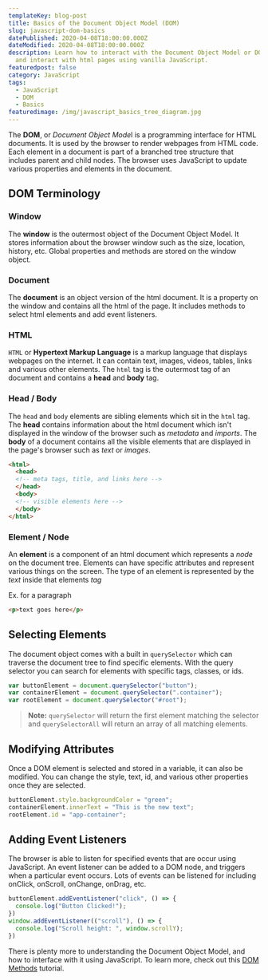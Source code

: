 ```yaml
---
templateKey: blog-post
title: Basics of the Document Object Model (DOM)
slug: javascript-dom-basics
datePublished: 2020-04-08T18:00:00.000Z
dateModified: 2020-04-08T18:00:00.000Z
description: Learn how to interact with the Document Object Model or DOM. Render
  and interact with html pages using vanilla JavaScript.
featuredpost: false
category: JavaScript
tags:
  - JavaScript
  - DOM
  - Basics
featuredimage: /img/javascript_basics_tree_diagram.jpg
---
```

The **DOM**, or *Document Object Mode*l is a programming interface for HTML documents. It is used by the browser to render webpages from HTML code. Each element in a document is part of a branched tree structure that includes parent and child nodes. The browser uses JavaScript to update various properties and elements in the document.

## DOM Terminology

### Window

The **window** is the outermost object of the Document Object Model. It stores information about the browser window such as the size, location, history, etc. Global properties and methods are stored on the window object.

### Document

The **document** is an object version of the html document. It is a property on the window and contains all the html of the page. It includes methods to select html elements and add event listeners. 

### HTML

`HTML` or **Hypertext Markup Language** is a markup language that displays webpages on the internet. It can contain text, images, videos, tables, links and various other elements. The `html` tag is the outermost tag of an document and contains a **head** and **body** tag.

### Head / Body

The `head` and `body` elements are sibling elements which sit in the `html` tag. The **head** contains information about the html document which isn't displayed in the window of the browser such as *metadata* and *imports*. The **body** of a document contains all the visible elements that are displayed in the page's browser such as *text* or *images*.

```html
<html>
  <head>
  <!-- meta tags, title, and links here -->
  </head>
  <body>
  <!-- visible elements here -->
  </body>
</html>
```

### Element / Node

An **element** is a component of an html document which represents a *node* on the document tree. Elements can have specific attributes and represent various things on the screen. The type of an element is represented by the *text* inside that elements *tag* 

Ex. for a paragraph

```html
<p>text goes here</p>
```

## Selecting Elements

The document object comes with a built in `querySelector` which can traverse the document tree to find specific elements. With the query selector you can search for elements with specific tags, classes, or ids.

```javascript
var buttonElement = document.querySelector("button");
var containerElement = document.querySelector(".container");
var rootElement = document.querySelector("#root");
```

> **Note:** `querySelector` will return the first element matching the selector and `querySelectorAll` will return an array of all matching elements.

## Modifying Attributes

Once a DOM element is selected and stored in a variable, it can also be modified. You can change the style, text, id, and various other properties once they are selected.

```javascript
buttonElement.style.backgroundColor = "green";
containerElement.innerText = "This is the new text";
rootElement.id = "app-container";
```

## Adding Event Listeners

The browser is able to listen for specified events that are occur using JavaScript. An event listener can be added to a DOM node, and triggers when a particular event occurs. Lots of events can be listened for including onClick, onScroll, onChange, onDrag, etc. 

```javascript
buttonElement.addEventListener("click", () => {
  console.log("Button Clicked!");
})
window.addEventListener(("scroll"), () => {
  console.log("Scroll height: ", window.scrollY);
})
```

There is plenty more to understanding the Document Object Model, and how to interface with it using JavaScript. To learn more, check out this [DOM Methods](/javascript-dom-methods) tutorial.